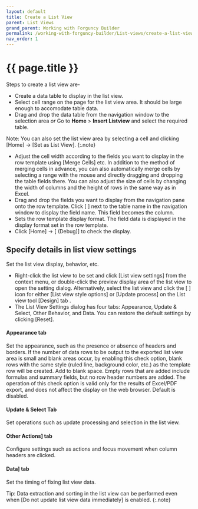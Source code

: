 ```yaml
---
layout: default
title: Create a List View
parent: List Views
grand_parent: Working with Forguncy Builder
permalink: /working-with-forguncy-builder/List-views/create-a-list-view
nav_order: 1
---
```


# {{ page.title }}

Steps to create a list view are-

- Create a data table to display in the list view.
- Select cell range on the page for the list view area. It should be large enough to accomodate table data.
- Drag and drop the data table from the navigation window to the selection area *or* 
  Go to **Home** > **Insert Listview** and select the required table. 

Note: You can also set the list view area by selecting a cell and clicking [Home] → [Set as List View].
{:.note}

- Adjust the cell width according to the fields you want to display in the row template using [Merge Cells] etc. In addition to the method of merging cells in advance, you can also automatically merge cells by selecting a range with the mouse and directly dragging and dropping the table fields there. You can also adjust the size of cells by changing the width of columns and the height of rows in the same way as in Excel.
- Drag and drop the fields you want to display from the navigation pane onto the row template. Click [ ] next to the table name in the navigation window to display the field name. This field becomes the column.
- Sets the row template display format. The field data is displayed in the display format set in the row template.
- Click [Home] → [ (Debug)] to check the display.

## Specify details in list view settings

Set the list view display, behavior, etc.
- Right-click the list view to be set and click [List view settings] from the context menu, or double-click the preview display area of ​​the list view to open the setting dialog. Alternatively, select the list view and click the [ ] icon for either [List view style options] or [Update process] on the List view tool [Design] tab .
- The List View Settings dialog has four tabs: Appearance, Update & Select, Other Behavior, and Data. You can restore the default settings by clicking [Reset].

#### Appearance tab

Set the appearance, such as the presence or absence of headers and borders. If the number of data rows to be output to the exported list view area is small and blank areas occur, by enabling this check option, blank rows with the same style (ruled line, background color, etc.) as the template row will be created. Add to blank space. Empty rows that are added include formulas and summary fields, but no row header numbers are added. The operation of this check option is valid only for the results of Excel/PDF export, and does not affect the display on the web browser. Default is disabled.

#### Update & Select Tab

Set operations such as update processing and selection in the list view.

#### Other Actions] tab

Configure settings such as actions and focus movement when column headers are clicked.

#### Data] tab

Set the timing of fixing list view data.

Tip: Data extraction and sorting in the list view can be performed even when [Do not update list view data immediately] is enabled.
{:.note}
